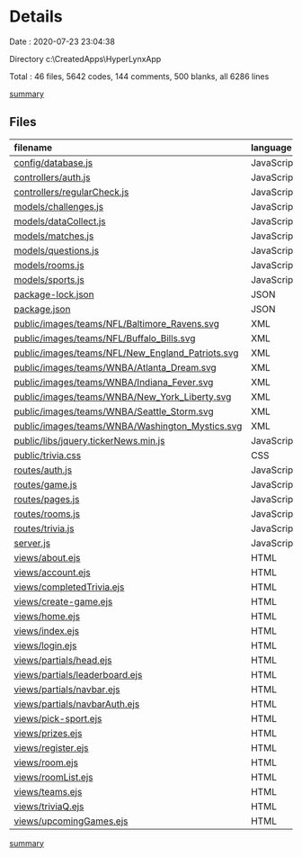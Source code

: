 # Details

Date : 2020-07-23 23:04:38

Directory c:\CreatedApps\HyperLynxApp

Total : 46 files,  5642 codes, 144 comments, 500 blanks, all 6286 lines

[summary](results.md)

## Files
| filename | language | code | comment | blank | total |
| :--- | :--- | ---: | ---: | ---: | ---: |
| [config/database.js](/config/database.js) | JavaScript | 7 | 0 | 1 | 8 |
| [controllers/auth.js](/controllers/auth.js) | JavaScript | 84 | 1 | 14 | 99 |
| [controllers/regularCheck.js](/controllers/regularCheck.js) | JavaScript | 108 | 0 | 2 | 110 |
| [models/challenges.js](/models/challenges.js) | JavaScript | 33 | 0 | 1 | 34 |
| [models/dataCollect.js](/models/dataCollect.js) | JavaScript | 40 | 0 | 1 | 41 |
| [models/matches.js](/models/matches.js) | JavaScript | 26 | 0 | 1 | 27 |
| [models/questions.js](/models/questions.js) | JavaScript | 41 | 0 | 1 | 42 |
| [models/rooms.js](/models/rooms.js) | JavaScript | 41 | 0 | 1 | 42 |
| [models/sports.js](/models/sports.js) | JavaScript | 17 | 0 | 2 | 19 |
| [package-lock.json](/package-lock.json) | JSON | 1,930 | 0 | 1 | 1,931 |
| [package.json](/package.json) | JSON | 32 | 0 | 1 | 33 |
| [public/images/teams/NFL/Baltimore_Ravens.svg](/public/images/teams/NFL/Baltimore_Ravens.svg) | XML | 15 | 0 | 1 | 16 |
| [public/images/teams/NFL/Buffalo_Bills.svg](/public/images/teams/NFL/Buffalo_Bills.svg) | XML | 2 | 0 | 1 | 3 |
| [public/images/teams/NFL/New_England_Patriots.svg](/public/images/teams/NFL/New_England_Patriots.svg) | XML | 1 | 0 | 1 | 2 |
| [public/images/teams/WNBA/Atlanta_Dream.svg](/public/images/teams/WNBA/Atlanta_Dream.svg) | XML | 124 | 1 | 1 | 126 |
| [public/images/teams/WNBA/Indiana_Fever.svg](/public/images/teams/WNBA/Indiana_Fever.svg) | XML | 99 | 1 | 1 | 101 |
| [public/images/teams/WNBA/New_York_Liberty.svg](/public/images/teams/WNBA/New_York_Liberty.svg) | XML | 312 | 1 | 1 | 314 |
| [public/images/teams/WNBA/Seattle_Storm.svg](/public/images/teams/WNBA/Seattle_Storm.svg) | XML | 154 | 1 | 1 | 156 |
| [public/images/teams/WNBA/Washington_Mystics.svg](/public/images/teams/WNBA/Washington_Mystics.svg) | XML | 1 | 0 | 0 | 1 |
| [public/libs/jquery.tickerNews.min.js](/public/libs/jquery.tickerNews.min.js) | JavaScript | 127 | 0 | 27 | 154 |
| [public/trivia.css](/public/trivia.css) | CSS | 483 | 60 | 125 | 668 |
| [routes/auth.js](/routes/auth.js) | JavaScript | 6 | 0 | 4 | 10 |
| [routes/game.js](/routes/game.js) | JavaScript | 292 | 1 | 49 | 342 |
| [routes/pages.js](/routes/pages.js) | JavaScript | 183 | 1 | 33 | 217 |
| [routes/rooms.js](/routes/rooms.js) | JavaScript | 268 | 1 | 40 | 309 |
| [routes/trivia.js](/routes/trivia.js) | JavaScript | 115 | 2 | 21 | 138 |
| [server.js](/server.js) | JavaScript | 91 | 18 | 27 | 136 |
| [views/about.ejs](/views/about.ejs) | HTML | 107 | 0 | 8 | 115 |
| [views/account.ejs](/views/account.ejs) | HTML | 40 | 0 | 0 | 40 |
| [views/completedTrivia.ejs](/views/completedTrivia.ejs) | HTML | 13 | 0 | 3 | 16 |
| [views/create-game.ejs](/views/create-game.ejs) | HTML | 27 | 0 | 5 | 32 |
| [views/home.ejs](/views/home.ejs) | HTML | 71 | 6 | 9 | 86 |
| [views/index.ejs](/views/index.ejs) | HTML | 15 | 2 | 11 | 28 |
| [views/login.ejs](/views/login.ejs) | HTML | 28 | 0 | 7 | 35 |
| [views/partials/head.ejs](/views/partials/head.ejs) | HTML | 9 | 3 | 4 | 16 |
| [views/partials/leaderboard.ejs](/views/partials/leaderboard.ejs) | HTML | 37 | 1 | 0 | 38 |
| [views/partials/navbar.ejs](/views/partials/navbar.ejs) | HTML | 58 | 2 | 11 | 71 |
| [views/partials/navbarAuth.ejs](/views/partials/navbarAuth.ejs) | HTML | 66 | 3 | 9 | 78 |
| [views/pick-sport.ejs](/views/pick-sport.ejs) | HTML | 27 | 0 | 6 | 33 |
| [views/prizes.ejs](/views/prizes.ejs) | HTML | 34 | 0 | 5 | 39 |
| [views/register.ejs](/views/register.ejs) | HTML | 45 | 34 | 8 | 87 |
| [views/room.ejs](/views/room.ejs) | HTML | 193 | 5 | 18 | 216 |
| [views/roomList.ejs](/views/roomList.ejs) | HTML | 44 | 0 | 5 | 49 |
| [views/teams.ejs](/views/teams.ejs) | HTML | 29 | 0 | 6 | 35 |
| [views/triviaQ.ejs](/views/triviaQ.ejs) | HTML | 138 | 0 | 21 | 159 |
| [views/upcomingGames.ejs](/views/upcomingGames.ejs) | HTML | 29 | 0 | 5 | 34 |

[summary](results.md)